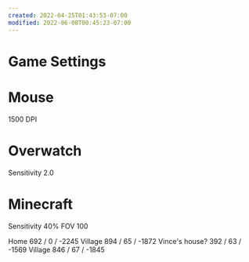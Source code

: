 ```yaml
---
created: 2022-04-25T01:43:53-07:00
modified: 2022-06-08T00:45:23-07:00
---
```


# Game Settings

# Mouse
1500 DPI

# Overwatch
Sensitivity 2.0

# Minecraft
Sensitivity 40%
FOV 100

Home 692 / 0 / -2245
Village 894 / 65 / -1872
Vince's house? 392 / 63 / -1569
Village 846 / 67 / -1845
